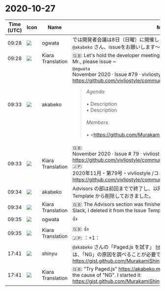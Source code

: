 # 2020-10-27

|Time (UTC)|Icon|Name|Message|
|---|---|---|---|
|09:28|![](https://avatars.slack-edge.com/2019-11-22/845042642576_070441337abaca9fb7b3_72.png)|ogwata|では開発者会議は8日（日曜）に開催しましょう。<br>`@akabeko` さん、issueをお願いします〜|
|09:28|![](https://avatars.slack-edge.com/2019-08-21/732685848020_f3f20736795184660348_72.png)|Kiara Translation|🇬🇧: Let's hold the developer meeting on Sunday, 8th.<br> Mr., please issue ~|
|09:33|![](https://avatars.slack-edge.com/2019-05-15/624511073651_25909952cd7a069ceed2_72.png)|akabeko|`@ogwata`<br>November 2020 · Issue #79 · vivliostyle/community<br><https://github.com/vivliostyle/community/issues/79><br><blockquote>*Agenda*<br><br>• Description<br>• Description<br><br>*Members*<br><br>• <https://github.com/MurakamiShinyu|@MurakamiShinyu><br>• <https://github.com/ogwata|@ogwata><br>• <https://github.com/spring-raining|@spring-raining><br>• <https://github.com/uetchy|@uetchy><br>• <https://github.com/youchan|@youchan><br>• <https://github.com/yamasy1549|@yamasy1549><br>• <https://github.com/takanakahiko|@takanakahiko><br>• <https://github.com/akabekobeko|@akabekobeko> (Scribe)</blockquote>|
|09:33|![](https://avatars.slack-edge.com/2019-08-21/732685848020_f3f20736795184660348_72.png)|Kiara Translation|🇬🇧: <br>November 2020 · Issue # 79 · vivliostyle / community<br><https://github.com/vivliostyle/community/issues/79><br>🇯🇵: <br>2020年11月・第79号・vivliostyle /コミュニティ<br><https://github.com/vivliostyle/community/issues/79>|
|09:34|![](https://avatars.slack-edge.com/2019-05-15/624511073651_25909952cd7a069ceed2_72.png)|akabeko|Advisors の部は前回までで終了し、以降は Slack という話だったので Issue Template から削除しておきました。|
|09:34|![](https://avatars.slack-edge.com/2019-08-21/732685848020_f3f20736795184660348_72.png)|Kiara Translation|🇬🇧: The Advisors section was finished up to the last time, and since it was called Slack, I deleted it from the Issue Template.|
|09:35|![](https://avatars.slack-edge.com/2019-11-22/845042642576_070441337abaca9fb7b3_72.png)|ogwata|:+1:|
|09:35|![](https://avatars.slack-edge.com/2019-08-21/732685848020_f3f20736795184660348_72.png)|Kiara Translation|🇬🇧: :+1:<br>🇯🇵: ：+1：|
|17:41|![](https://avatars.slack-edge.com/2018-04-27/354445776386_e258f5ed5ba887b08668_72.jpg)|shinyu|`@akabeko` さんの「Paged.js を試す」 <https://akabeko.me/blog/2020/10/pagedjs/> は、「NG」の原因を調べることが必要です。それに着手しました:<br><https://gist.github.com/MurakamiShinyu/e907f9dabf689ad10a24362a25121cd9>|
|17:41|![](https://avatars.slack-edge.com/2019-08-21/732685848020_f3f20736795184660348_72.png)|Kiara Translation|🇬🇧:  "Try Paged.js" <https://akabeko.me/blog/2020/10/pagedjs/> needs to find out the cause of "NG". I started it:<br><https://gist.github.com/MurakamiShinyu/e907f9dabf689ad10a24362a25121cd9>|
